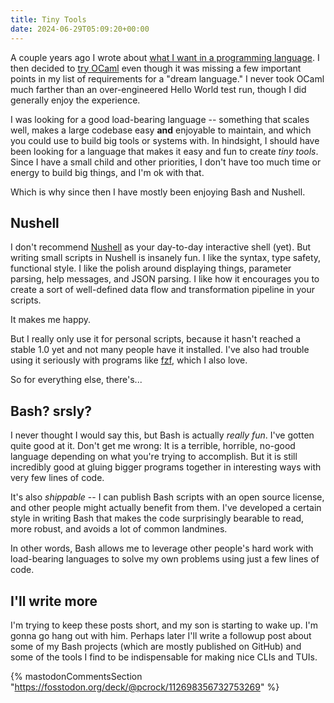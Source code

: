 ```yaml
---
title: Tiny Tools
date: 2024-06-29T05:09:20+00:00
---
```


A couple years ago I wrote about [what I want in a programming language](/notes/2022/12/17/dream-programming-language/).
I then decided to [try OCaml](/notes/2022/12/27/trying-ocaml/) even though it was missing a few
important points in my list of requirements for a "dream language." I never took OCaml much farther
than an over-engineered Hello World test run, though I did generally enjoy the experience.

I was looking for a good load-bearing language -- something that scales well, makes a large codebase
easy **and** enjoyable to maintain, and which you could use to build big tools or systems with. In
hindsight, I should have been looking for a language that makes it easy and fun to create _tiny
tools_. Since I have a small child and other priorities, I don't have too much time or energy to
build big things, and I'm ok with that.

Which is why since then I have mostly been enjoying Bash and Nushell.

## Nushell

I don't recommend [Nushell](https://www.nushell.sh/) as your day-to-day interactive shell (yet). But
writing small scripts in Nushell is insanely fun. I like the syntax, type safety, functional style.
I like the polish around displaying things, parameter parsing, help messages, and JSON parsing. I
like how it encourages you to create a sort of well-defined data flow and transformation pipeline in
your scripts.

It makes me happy.

But I really only use it for personal scripts, because it hasn't reached a stable 1.0 yet and not
many people have it installed. I've also had trouble using it seriously with programs like
[fzf](https://github.com/junegunn/fzf), which I also love.

So for everything else, there's...

## Bash? srsly?

I never thought I would say this, but Bash is actually _really fun_. I've gotten quite good at it.
Don't get me wrong: It is a terrible, horrible, no-good language depending on what you're trying to
accomplish. But it is still incredibly good at gluing bigger programs together in interesting ways
with very few lines of code.

It's also _shippable_ -- I can publish Bash scripts with an open source license, and other people
might actually benefit from them. I've developed a certain style in writing Bash that makes the
code surprisingly bearable to read, more robust, and avoids a lot of common landmines.

In other words, Bash allows me to leverage other people's hard work with load-bearing languages to
solve my own problems using just a few lines of code.

## I'll write more

I'm trying to keep these posts short, and my son is starting to wake up. I'm gonna go hang out with
him. Perhaps later I'll write a followup post about some of my Bash projects (which are mostly
published on GitHub) and some of the tools I find to be indispensable for making nice CLIs and
TUIs.

{% mastodonCommentsSection "<https://fosstodon.org/deck/@pcrock/112698356732753269>" %}
